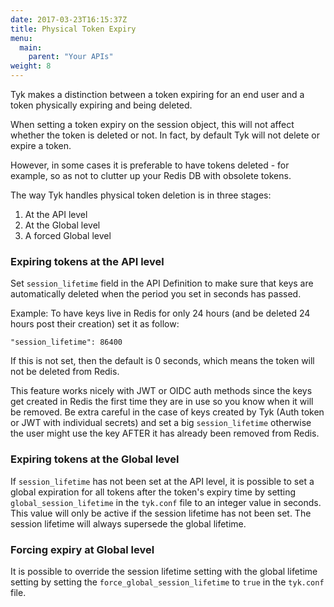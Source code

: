 ```yaml
---
date: 2017-03-23T16:15:37Z
title: Physical Token Expiry
menu:
  main:
    parent: "Your APIs"
weight: 8 
---
```



Tyk makes a distinction between a token expiring for an end user and a token physically expiring and being deleted.

When setting a token expiry on the session object, this will not affect whether the token is deleted or not. In fact, by default Tyk will not delete or expire a token.

However, in some cases it is preferable to have tokens deleted - for example, so as not to clutter up your Redis DB with obsolete tokens.

The way Tyk handles physical token deletion is in three stages:

1.  At the API level
2.  At the Global level
3.  A forced Global level

### Expiring tokens at the API level


Set `session_lifetime` field in the API Definition to make sure that keys are automatically deleted when the period you set in seconds has passed.

Example: To have keys live in Redis for only 24 hours (and be deleted 24 hours post their creation) set it as follow:
```{.json}
"session_lifetime": 86400
```
If this is not set, then the default is 0 seconds, which means the token will not be deleted from Redis.

This feature works nicely with JWT or OIDC auth methods since the keys get created in Redis the first time they are in use so you know when it will be removed. Be extra careful in the case of keys created by Tyk (Auth token or JWT with individual secrets) and set a big `session_lifetime` otherwise the user might use the key AFTER it has already been removed from Redis.

### Expiring tokens at the Global level

If `session_lifetime` has not been set at the API level, it is possible to set a global expiration for all tokens after the token's expiry time by setting `global_session_lifetime` in the `tyk.conf` file to an integer value in seconds. This value will only be active if the session lifetime has not been set. The session lifetime will always supersede the global lifetime.

### Forcing expiry at Global level

It is possible to override the session lifetime setting with the global lifetime setting by setting the `force_global_session_lifetime` to `true` in the `tyk.conf` file.

